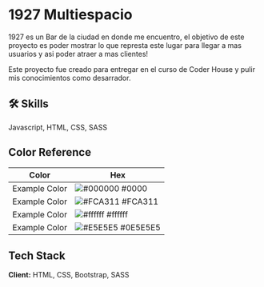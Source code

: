 
# 1927 Multiespacio

1927 es un Bar de la ciudad en donde me encuentro, el objetivo de este proyecto es poder mostrar lo que represta este lugar para llegar a mas usuarios y asi poder atraer a mas clientes!

Este proyecto fue creado para entregar en el curso de Coder House y pulir mis conocimientos como desarrador.


## 🛠 Skills
Javascript, HTML, CSS, SASS

## Color Reference

| Color             | Hex                                                                |
| ----------------- | ------------------------------------------------------------------ |
| Example Color | ![#000000](https://coolors.co/000000) #0000 |
| Example Color | ![#FCA311](https://coolors.co/fca311) #FCA311 |
| Example Color | ![#ffffff](https://coolors.co/ffffff) #ffffff |
| Example Color | ![#E5E5E5](https://coolors.co/e5e5e5) #0E5E5E5 |


## Tech Stack

**Client:** HTML, CSS, Bootstrap, SASS



